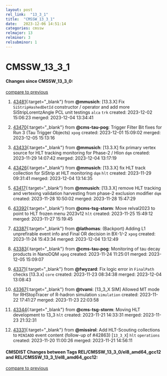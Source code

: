 ```yaml
---
layout: post
rel_link:  "13_3_1"
title:  "CMSSW_13_3_1"
date:   2023-12-06 14:51:14
categories: cmssw
relmajor: 13
relminor: 3
relsubminor: 1
---
```


# CMSSW_13_3_1
#### Changes since CMSSW_13_3_0:
[compare to previous](https://github.com/cms-sw/cmssw/compare/CMSSW_13_3_0...CMSSW_13_3_1)



1. [43481](http://github.com/cms-sw/cmssw/pull/43481){:target="_blank"}  from **@mmusich**: [13.3.X]  Fix `SiStripHashedDetId` constructor / operator and add more SiStripLorentzAngle PCL unit testings `alca` `trk` created: 2023-12-02 15:06:23 merged: 2023-12-04 13:34:41

2. [43470](http://github.com/cms-sw/cmssw/pull/43470){:target="_blank"}  from **@cms-tau-pog**: Trigger Filter Bit fixes for Run 3 (Tau Trigger Objects) `xpog` created: 2023-12-01 15:09:02 merged: 2023-12-05 15:13:16

3. [43433](http://github.com/cms-sw/cmssw/pull/43433){:target="_blank"}  from **@mmusich**: [13.3.X] fix primary vertex source for HLT tracking monitoring for Phase-2 / HIon `dqm` created: 2023-11-29 14:07:42 merged: 2023-12-04 13:17:19

4. [43426](http://github.com/cms-sw/cmssw/pull/43426){:target="_blank"}  from **@mmusich**: [13.3.X] fix HLT track collection for SiStrip at HLT monitoring `dqm` `hlt` created: 2023-11-29 09:31:41 merged: 2023-12-04 13:14:35

5. [43417](http://github.com/cms-sw/cmssw/pull/43417){:target="_blank"}  from **@mmusich**: [13.3.X] remove HLT tracking and vertexing validation harvesting from phase-2 exclusion modifier  `dqm` created: 2023-11-28 10:50:02 merged: 2023-11-28 15:47:29

6. [43392](http://github.com/cms-sw/cmssw/pull/43392){:target="_blank"}  from **@cms-tsg-storm**: Move relval2023 to point to HLT frozen menu 2023v12 `hlt` created: 2023-11-25 15:49:12 merged: 2023-11-27 15:19:45

7. [43387](http://github.com/cms-sw/cmssw/pull/43387){:target="_blank"}  from **@lathomas**: (Backport) Adding L1 unprefirable event info and Final OR decision in BX-1/-2 `xpog` created: 2023-11-24 15:43:34 merged: 2023-12-04 13:12:49

8. [43383](http://github.com/cms-sw/cmssw/pull/43383){:target="_blank"}  from **@cms-tau-pog**: Monitoring of tau decay products in NanoDQM `xpog` created: 2023-11-24 11:25:01 merged: 2023-12-05 15:09:07

9. [43371](http://github.com/cms-sw/cmssw/pull/43371){:target="_blank"}  from **@fwyzard**: Fix logic error in `FinalPath` checks [13.3.x] `core` created: 2023-11-23 08:34:38 merged: 2023-12-04 13:08:43

10. [43367](http://github.com/cms-sw/cmssw/pull/43367){:target="_blank"}  from **@tvami**: [13_3_X SIM] Allowed MT mode for RHStopTracer of R-hadron simulation `simulation` created: 2023-11-22 17:41:27 merged: 2023-11-23 22:03:58

11. [43344](http://github.com/cms-sw/cmssw/pull/43344){:target="_blank"}  from **@cms-tsg-storm**: Moving HLT development to 13_3 `hlt` created: 2023-11-21 14:33:31 merged: 2023-11-23 21:32:31

12. [43331](http://github.com/cms-sw/cmssw/pull/43331){:target="_blank"}  from **@missirol**: Add HLT-Scouting collections to `MINIAOD` event content (follow-up of #42863) [`13_3_X`] `hlt` `operations` created: 2023-11-20 11:00:26 merged: 2023-11-21 14:56:11

#### CMSDIST Changes between Tags REL/CMSSW_13_3_0/el8_amd64_gcc12 and REL/CMSSW_13_3_1/el8_amd64_gcc12:
[compare to previous](https://github.com/cms-sw/cmsdist/compare/REL/CMSSW_13_3_0/el8_amd64_gcc12...REL/CMSSW_13_3_1/el8_amd64_gcc12)


